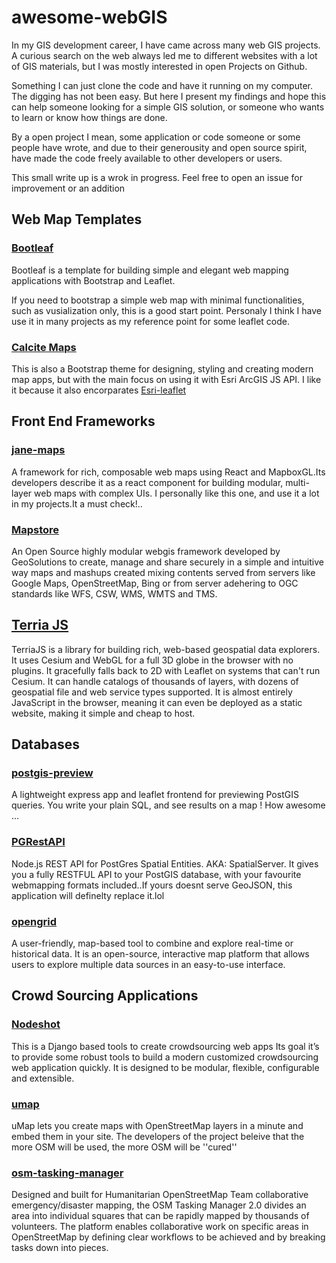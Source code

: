 # awesome-webGIS
In my GIS development career, I have came across many web GIS projects. A curious search on the web always led me to different websites with a lot of GIS materials, but I was mostly interested in open Projects on Github.

Something I can just clone the code and have it running on my computer. The digging has not been easy. But here I present my findings and hope this can help someone looking for a simple GIS solution, or someone who wants to learn or know how things are done.

By a open project I mean, some application or code someone or some people have wrote, and due to their generousity and open source spirit, have made the code freely available to other developers or users.

This small write up is a wrok in progress. Feel free to open an issue for improvement or an addition

## Web Map Templates 
  ### [Bootleaf](https://github.com/bmcbride/bootleaf)
  Bootleaf is a template for building simple and elegant web mapping applications with Bootstrap and Leaflet.
  
  If you need to bootstrap a simple web map with minimal functionalities, such as vusialization only, this is a good start point. Personaly I think I have use it in many projects as my reference point for some leaflet code.
  ### [Calcite Maps](https://github.com/Esri/calcite-maps)
  This is also a  Bootstrap theme for designing, styling and creating modern map apps, but with the main focus on using it with Esri ArcGIS JS API. I like it because it also encorparates [Esri-leaflet](https://esri.github.io/esri-leaflet/)
  
## Front End Frameworks
  ### [jane-maps](https://github.com/NYCPlanning/jane-maps)
  A framework for rich, composable web maps using React and MapboxGL.Its developers describe  it as a react component for building modular, multi-layer web maps with complex UIs.
  I personally like this one, and use it a lot in my projects.It a must check!..
  
 ### [Mapstore](https://github.com/geosolutions-it/MapStore2)
An Open Source highly modular webgis framework developed by GeoSolutions to create, manage and share securely in a simple and intuitive way maps and mashups created mixing contents served from servers like Google Maps, OpenStreetMap, Bing or from server adehering to OGC standards like WFS, CSW, WMS, WMTS and TMS.

 ## [Terria JS](https://github.com/TerriaJS/TerriaMap)
 TerriaJS is a library for building rich, web-based geospatial data explorers. It uses Cesium and WebGL for a full 3D globe in the browser with no plugins. It gracefully falls back to 2D with Leaflet on systems that can't run Cesium. It can handle catalogs of thousands of layers, with dozens of geospatial file and web service types supported. It is almost entirely JavaScript in the browser, meaning it can even be deployed as a static website, making it simple and cheap to host.

  
## Databases
 ### [postgis-preview](https://github.com/NYCPlanning/postgis-preview)
 A lightweight express app and leaflet frontend for previewing PostGIS queries. You write your plain SQL, and see results on a map ! How awesome ...
 ### [PGRestAPI](https://github.com/spatialdev/PGRestAPI)
 Node.js REST API for PostGres Spatial Entities. AKA: SpatialServer. It gives you a fully RESTFUL API to your PostGIS database, with your favourite webmapping formats included..If yours doesnt serve GeoJSON, this application will definelty replace it.lol
 ### [opengrid](https://github.com/Chicago/opengrid)
 A user-friendly, map-based tool to combine and explore real-time or historical data.
It is  an open-source, interactive map platform that allows users to explore multiple data sources in an easy-to-use interface.
## Crowd Sourcing Applications
 ### [Nodeshot](https://github.com/ninuxorg/nodeshot)
This is a Django based tools to create crowdsourcing web apps
Its goal it’s to provide some robust tools to build a modern customized crowdsourcing web application quickly.
It is designed to be modular, flexible, configurable and extensible.
### [umap](https://github.com/umap-project/umap)
uMap lets you create maps with OpenStreetMap layers in a minute and embed them in your site.
The developers of the project beleive that the more OSM will be used, the more OSM will be ''cured''
### [osm-tasking-manager](https://github.com/hotosm/osm-tasking-manager2)
Designed and built for Humanitarian OpenStreetMap Team collaborative emergency/disaster mapping, the OSM Tasking Manager 2.0 divides an area into individual squares that can be rapidly mapped by thousands of volunteers.
The platform enables collaborative work on specific areas in OpenStreetMap by defining clear workflows to be achieved and by breaking tasks down into pieces.




